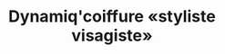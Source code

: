 ---
title: "Dynamiq'coiffure «styliste visagiste»"
url: /messanges/dynamiqcoiffure-styliste-visagiste/
shop: coiffeur
---